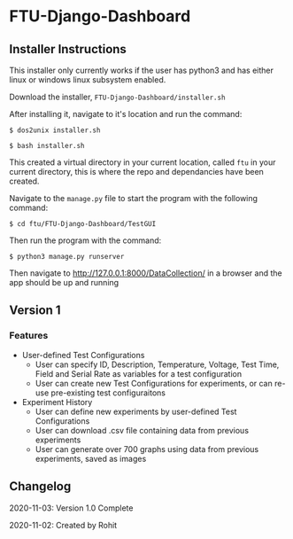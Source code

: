 # FTU-Django-Dashboard
## Installer Instructions
This installer only currently works if the user has python3 and has either linux or windows linux subsystem enabled.

Download the installer, `FTU-Django-Dashboard/installer.sh`

After installing it, navigate to it's location and run the command:

`$ dos2unix installer.sh`

`$ bash installer.sh`

This created a virtual directory in your current location, called `ftu` in your current directory, this is where the repo and dependancies have been created.

Navigate to the `manage.py` file to start the program with the following command:

`$ cd ftu/FTU-Django-Dashboard/TestGUI `

Then run the program with the command:

`$ python3 manage.py runserver`

Then navigate to http://127.0.0.1:8000/DataCollection/ in a browser and the app should be up and running
## Version 1
### Features
- User-defined Test Configurations
  - User can specify ID, Description, Temperature, Voltage, Test Time, Field and Serial Rate as variables for a test configuration
  - User can create new Test Configurations for experiments, or can re-use pre-existing test configuraitons
- Experiment History
  - User can define new experiments by user-defined Test Configurations
  - User can download .csv file containing data from previous experiments
  - User can generate over 700 graphs using data from previous experiments, saved as images

## Changelog
2020-11-03: Version 1.0 Complete

2020-11-02: Created by Rohit
